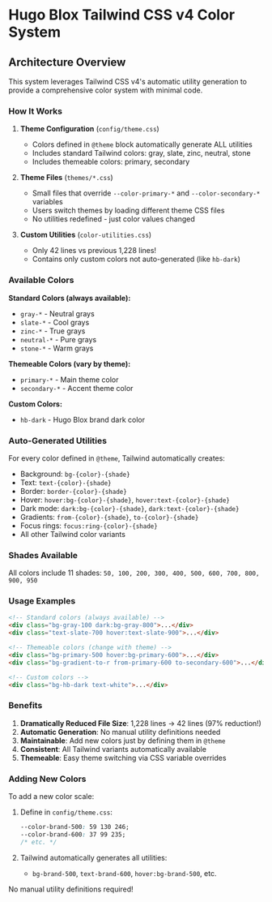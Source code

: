 # Hugo Blox Tailwind CSS v4 Color System

## Architecture Overview

This system leverages Tailwind CSS v4's automatic utility generation to provide a comprehensive color system with minimal code.

### How It Works

1. **Theme Configuration** (`config/theme.css`)

   - Colors defined in `@theme` block automatically generate ALL utilities
   - Includes standard Tailwind colors: gray, slate, zinc, neutral, stone
   - Includes themeable colors: primary, secondary

2. **Theme Files** (`themes/*.css`)

   - Small files that override `--color-primary-*` and `--color-secondary-*` variables
   - Users switch themes by loading different theme CSS files
   - No utilities redefined - just color values changed

3. **Custom Utilities** (`color-utilities.css`)
   - Only 42 lines vs previous 1,228 lines!
   - Contains only custom colors not auto-generated (like `hb-dark`)

### Available Colors

**Standard Colors (always available):**

- `gray-*` - Neutral grays
- `slate-*` - Cool grays
- `zinc-*` - True grays
- `neutral-*` - Pure grays
- `stone-*` - Warm grays

**Themeable Colors (vary by theme):**

- `primary-*` - Main theme color
- `secondary-*` - Accent theme color

**Custom Colors:**

- `hb-dark` - Hugo Blox brand dark color

### Auto-Generated Utilities

For every color defined in `@theme`, Tailwind automatically creates:

- Background: `bg-{color}-{shade}`
- Text: `text-{color}-{shade}`
- Border: `border-{color}-{shade}`
- Hover: `hover:bg-{color}-{shade}`, `hover:text-{color}-{shade}`
- Dark mode: `dark:bg-{color}-{shade}`, `dark:text-{color}-{shade}`
- Gradients: `from-{color}-{shade}`, `to-{color}-{shade}`
- Focus rings: `focus:ring-{color}-{shade}`
- All other Tailwind color variants

### Shades Available

All colors include 11 shades: `50, 100, 200, 300, 400, 500, 600, 700, 800, 900, 950`

### Usage Examples

```html
<!-- Standard colors (always available) -->
<div class="bg-gray-100 dark:bg-gray-800">...</div>
<div class="text-slate-700 hover:text-slate-900">...</div>

<!-- Themeable colors (change with theme) -->
<div class="bg-primary-500 hover:bg-primary-600">...</div>
<div class="bg-gradient-to-r from-primary-600 to-secondary-600">...</div>

<!-- Custom colors -->
<div class="bg-hb-dark text-white">...</div>
```

### Benefits

1. **Dramatically Reduced File Size**: 1,228 lines → 42 lines (97% reduction!)
2. **Automatic Generation**: No manual utility definitions needed
3. **Maintainable**: Add new colors just by defining them in `@theme`
4. **Consistent**: All Tailwind variants automatically available
5. **Themeable**: Easy theme switching via CSS variable overrides

### Adding New Colors

To add a new color scale:

1. Define in `config/theme.css`:

   ```css
   --color-brand-500: 59 130 246;
   --color-brand-600: 37 99 235;
   /* etc. */
   ```

2. Tailwind automatically generates all utilities:
   - `bg-brand-500`, `text-brand-600`, `hover:bg-brand-500`, etc.

No manual utility definitions required!
